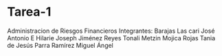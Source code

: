 # Tarea-1
Administracion de Riesgos Financieros
  Integrantes:
Barajas Las cari José Antonio
E Hilarie Joseph
Jiménez Reyes Tonali Metzin
Mojica Rojas Tania de Jesús
Parra Ramírez Miguel Ángel
